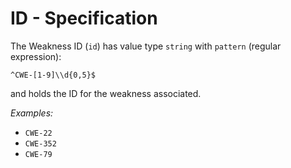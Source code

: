 # ID - Specification

The Weakness ID (`id`) has value type `string` with `pattern` (regular expression):

```regexp
^CWE-[1-9]\\d{0,5}$
```

and holds the ID for the weakness associated.

*Examples:*

* `CWE-22`
* `CWE-352`
* `CWE-79`
